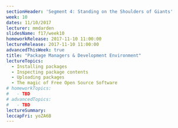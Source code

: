 ```yaml
---
sectionHeader: 'Segment 4: Standing on the Shoulders of Giants'
week: 10
dates: 11/10/2017
lecturer: mmdarden
slidesName: f17/week10
homeworkRelease: 2017-11-10 11:00:00
lectureRelease: 2017-11-10 11:00:00
advancedThisWeek: true
title: "Package Managers & Development Environment"
lectureTopics:
  - Installing packages
  - Inspecting package contents
  - Uploading packages
  - The magic of Free Open Source Software
# homeworkTopics:
#   - TBD
# advancedTopics:
#   - TBD
lectureSummary:
leccapFri: yoZA6B
---
```

